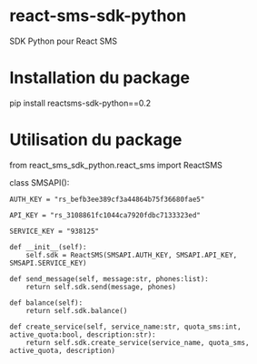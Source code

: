 # react-sms-sdk-python
SDK Python pour React SMS

# Installation du package
pip install reactsms-sdk-python==0.2

# Utilisation du package
from react_sms_sdk_python.react_sms import ReactSMS

class SMSAPI():

    AUTH_KEY = "rs_befb3ee389cf3a44864b75f36680fae5"

    API_KEY = "rs_3108861fc1044ca7920fdbc7133323ed"
    
    SERVICE_KEY = "938125"

    def __init__(self):
        self.sdk = ReactSMS(SMSAPI.AUTH_KEY, SMSAPI.API_KEY, SMSAPI.SERVICE_KEY)
    
    def send_message(self, message:str, phones:list):
        return self.sdk.send(message, phones)
    
    def balance(self):
        return self.sdk.balance()

    def create_service(self, service_name:str, quota_sms:int, active_quota:bool, description:str):
        return self.sdk.create_service(service_name, quota_sms, active_quota, description)